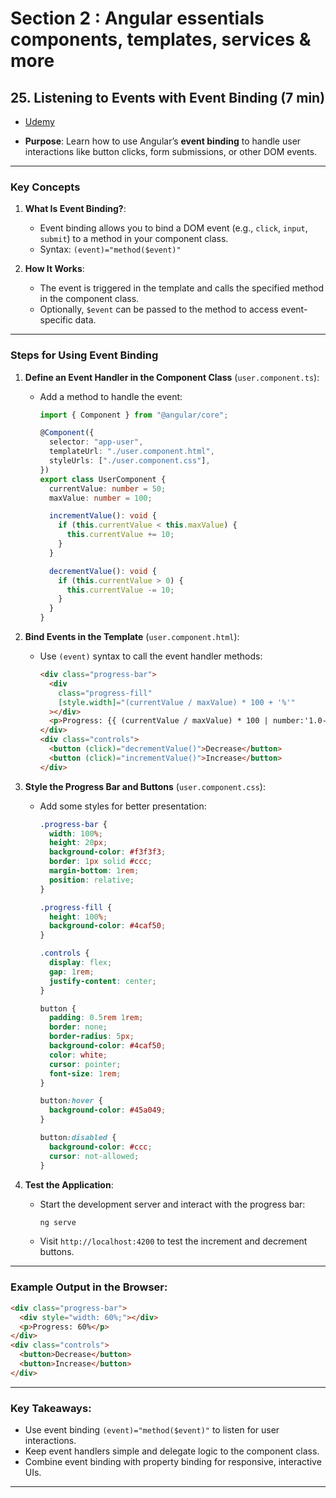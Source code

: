 # Section 2 : Angular essentials components, templates, services & more

## 25. Listening to Events with Event Binding (7 min)

- [Udemy](https://www.udemy.com/course/the-complete-guide-to-angular-2/learn/lecture/43788526#overview)

- **Purpose**: Learn how to use Angular’s **event binding** to handle user interactions like button clicks, form submissions, or other DOM events.

---

### Key Concepts

1. **What Is Event Binding?**:

   - Event binding allows you to bind a DOM event (e.g., `click`, `input`, `submit`) to a method in your component class.
   - Syntax: `(event)="method($event)"`

2. **How It Works**:
   - The event is triggered in the template and calls the specified method in the component class.
   - Optionally, `$event` can be passed to the method to access event-specific data.

---

### Steps for Using Event Binding

1. **Define an Event Handler in the Component Class** (`user.component.ts`):

   - Add a method to handle the event:

     ```typescript
     import { Component } from "@angular/core";

     @Component({
       selector: "app-user",
       templateUrl: "./user.component.html",
       styleUrls: ["./user.component.css"],
     })
     export class UserComponent {
       currentValue: number = 50;
       maxValue: number = 100;

       incrementValue(): void {
         if (this.currentValue < this.maxValue) {
           this.currentValue += 10;
         }
       }

       decrementValue(): void {
         if (this.currentValue > 0) {
           this.currentValue -= 10;
         }
       }
     }
     ```

2. **Bind Events in the Template** (`user.component.html`):

   - Use `(event)` syntax to call the event handler methods:
     ```html
     <div class="progress-bar">
       <div
         class="progress-fill"
         [style.width]="(currentValue / maxValue) * 100 + '%'"
       ></div>
       <p>Progress: {{ (currentValue / maxValue) * 100 | number:'1.0-0' }}%</p>
     </div>
     <div class="controls">
       <button (click)="decrementValue()">Decrease</button>
       <button (click)="incrementValue()">Increase</button>
     </div>
     ```

3. **Style the Progress Bar and Buttons** (`user.component.css`):

   - Add some styles for better presentation:

     ```css
     .progress-bar {
       width: 100%;
       height: 20px;
       background-color: #f3f3f3;
       border: 1px solid #ccc;
       margin-bottom: 1rem;
       position: relative;
     }

     .progress-fill {
       height: 100%;
       background-color: #4caf50;
     }

     .controls {
       display: flex;
       gap: 1rem;
       justify-content: center;
     }

     button {
       padding: 0.5rem 1rem;
       border: none;
       border-radius: 5px;
       background-color: #4caf50;
       color: white;
       cursor: pointer;
       font-size: 1rem;
     }

     button:hover {
       background-color: #45a049;
     }

     button:disabled {
       background-color: #ccc;
       cursor: not-allowed;
     }
     ```

4. **Test the Application**:
   - Start the development server and interact with the progress bar:
     ```bash
     ng serve
     ```
   - Visit `http://localhost:4200` to test the increment and decrement buttons.

---

### Example Output in the Browser:

```html
<div class="progress-bar">
  <div style="width: 60%;"></div>
  <p>Progress: 60%</p>
</div>
<div class="controls">
  <button>Decrease</button>
  <button>Increase</button>
</div>
```

---

### Key Takeaways:

- Use event binding `(event)="method($event)"` to listen for user interactions.
- Keep event handlers simple and delegate logic to the component class.
- Combine event binding with property binding for responsive, interactive UIs.

---
